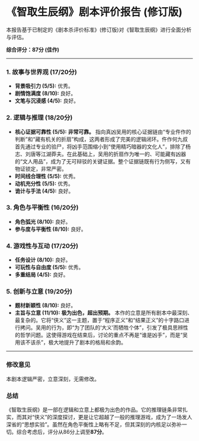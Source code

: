 # 《智取生辰纲》剧本评价报告 (修订版)

本报告基于已制定的《剧本杀评价标准》(修订版)对《智取生辰纲》进行全面分析与评估。

**综合评分：87分 (佳作)**

---

### 1. 故事与世界观 (17/20分)
*   **背景吸引力 (5/5):** 优秀。
*   **剧情饱满度 (8/10):** 良好。
*   **文笔与沉浸感 (4/5):** 良好。

### 2. 逻辑与推理 (18/20分)
*   **核心证据可靠性 (5/5):** **非常可靠。** 指向真凶吴用的核心证据链由“专业仵作的判断”和“藏有机关的折扇”构成，这两者形成了完美的逻辑闭环。仵作何九叔首先通过专业的验尸，将凶手范围缩小到“使用精巧暗器的文化人”，排除了杨志、刘唐等江湖莽夫。在此基础上，吴用的折扇作为唯一的、可能藏有凶器的“文人用品”，成为了无可辩驳的关键证据。整个证据链既有行为侧写，又有物证锁定，非常严密。
*   **时间线合理性 (5/5):** 优秀。
*   **动机充分性 (5/5):** 优秀。
*   **诡计与手法 (4/5):** 良好。

### 3. 角色与平衡性 (16/20分)
*   **角色弧光 (8/10):** 良好。
*   **参与度与平衡性 (8/10):** 良好。

### 4. 游戏性与互动 (17/20分)
*   **任务设计 (8/10):** 良好。
*   **可玩性与自由度 (5/5):** 优秀。
*   **多重结局 (4/5):** 良好。

### 5. 创新与立意 (19/20分)
*   **题材新颖性 (8/10):** 良好。
*   **主旨与立意 (11/10):** **极为出色，超出预期。** 本作的立意是所有剧本中最深刻、最复杂的。它将“侠义”这一主题，置于“程序正义”和“结果正义”的十字路口进行拷问。吴用的行为，即“为了团队的‘大义’而牺牲个体”，引发了极具思辨性的哲学问题。这使得游戏在结束后，讨论的重点不再是“谁是凶手”，而是“吴用该不该杀”，极大地提升了剧本的格局和余韵。

---

### **修改意见**

本剧本逻辑严密，立意深刻，无需修改。

### 总结

《智取生辰纲》是一部在逻辑和立意上都极为出色的作品。它的推理链条非常扎实，而其对“侠义”的深度探讨，更是让它超越了一般的推理游戏，成为了一场发人深省的“思想实验”。虽然在角色平衡性上略有不足，但其深刻的内核足以弥补一切。综合考虑后，评分从86分上调至**87分**。